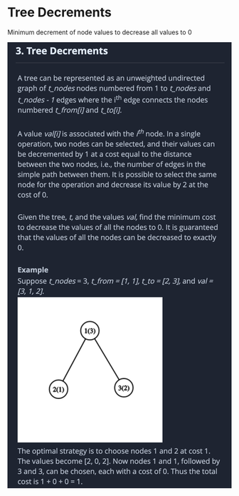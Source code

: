 # Tree Decrements

Minimum decrement of node values to decrease all values to 0

![alt text](treeDecrements.png)
